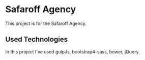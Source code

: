 # Safaroff Agency
This project is for the Safaroff Agency.

## Used Technologies
In this project I've used gulpJs, bootstrap4-sass, bower, jQuery.
